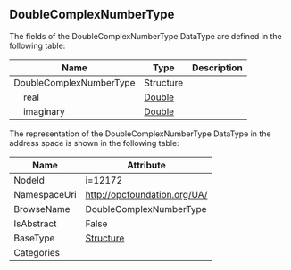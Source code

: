 <!-- datatype -->
## DoubleComplexNumberType
  
<!-- end of description -->
The fields of the DoubleComplexNumberType DataType are defined in the following table:  

|Name|Type|Description|
|---|---|---|
|DoubleComplexNumberType|Structure||
|&nbsp;&nbsp;&nbsp;&nbsp;real|[Double](../../DataTypes/Double/readme.md)||
|&nbsp;&nbsp;&nbsp;&nbsp;imaginary|[Double](../../DataTypes/Double/readme.md)||

The representation of the DoubleComplexNumberType DataType in the address space is shown in the following table:  

|Name|Attribute|
|---|---|
|NodeId|i=12172|
|NamespaceUri|http://opcfoundation.org/UA/|
|BrowseName|DoubleComplexNumberType|
|IsAbstract|False|
|BaseType|[Structure](../../DataTypes/Structure/readme.md)|
|Categories||

